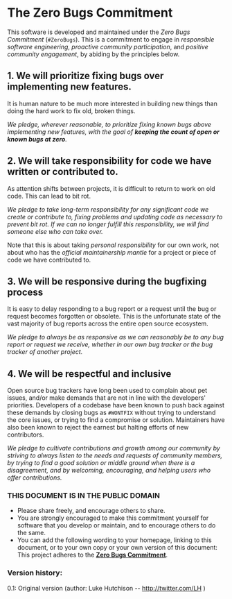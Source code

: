 
# The Zero Bugs Commitment

This software is developed and maintained under the *Zero Bugs Commitment*
(`#ZeroBugs`). This is a commitment to engage in *responsible software
engineering*, *proactive community participation*, and *positive community
engagement*, by abiding by the principles below.

## 1. We will prioritize fixing bugs over implementing new features.

It is human nature to be much more interested in building new things than doing
the hard work to fix old, broken things.

*We pledge, wherever reasonable, to prioritize fixing known bugs above
implementing new features, with the goal of **keeping the count of open or known
bugs at zero**.*

## 2. We will take responsibility for code we have written or contributed to.

As attention shifts between projects, it is difficult to return to work on old
code. This can lead to bit rot.

*We pledge to take long-term responsibility for any significant code we create
or contribute to, fixing problems and updating code as necessary to prevent bit
rot. If we can no longer fulfill this responsibility, we will find someone else
who can take over.* 

Note that this is about taking *personal responsibility* for our own work, not
about who has the *official maintainership mantle* for a project or piece of
code we have contributed to.

## 3. We will be responsive during the bugfixing process

It is easy to delay responding to a bug report or a request until the bug or
request becomes forgotten or obsolete. This is the unfortunate state of the vast
majority of bug reports across the entire open source ecosystem. 

*We pledge to always be as responsive as we can reasonably be to any bug report
or request we receive, whether in our own bug tracker or the bug tracker of
another project.* 

## 4. We will be respectful and inclusive

Open source bug trackers have long been used to complain about pet issues,
and/or make demands that are not in line with the developers' priorities.
Developers of a codebase have been known to push back against these demands
by closing bugs as `#WONTFIX` without trying to understand the core issues,
or trying to find a compromise or solution. Maintainers have also been known
to reject the earnest but halting efforts of new contributors.

*We pledge to cultivate contributions and growth among our community by
striving to always listen to the needs and requests of community members,
by trying to find a good solution or middle ground when there is a disagreement,
and by welcoming, encouraging, and helping users who offer contributions.*


### THIS DOCUMENT IS IN THE PUBLIC DOMAIN

* Please share freely, and encourage others to share.
* You are strongly encouraged to make this commitment yourself for software
that you develop or maintain, and to encourage others to do the same.
* You can add the following wording to your homepage, linking to this document,
or to your own copy or your own version of this document:
    This project adheres to the **[Zero Bugs Commitment](https://github.com/classgraph/classgraph/blob/master/Zero-Bugs-Commitment.md)**.


### Version history:

0.1: Original version (author: Luke Hutchison -- http://twitter.com/LH )

